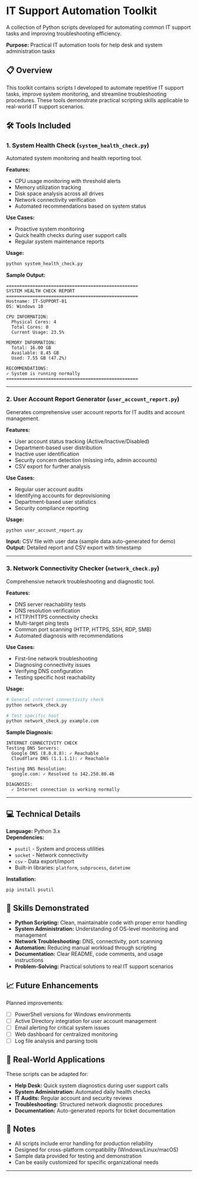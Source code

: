 # IT Support Automation Toolkit

A collection of Python scripts developed for automating common IT support tasks and improving troubleshooting efficiency.

**Purpose:** Practical IT automation tools for help desk and system administration tasks  

## 📋 Overview

This toolkit contains scripts I developed to automate repetitive IT support tasks, improve system monitoring, and streamline troubleshooting procedures. These tools demonstrate practical scripting skills applicable to real-world IT support scenarios.

## 🛠️ Tools Included

### 1. System Health Check (`system_health_check.py`)
Automated system monitoring and health reporting tool.

**Features:**
- CPU usage monitoring with threshold alerts
- Memory utilization tracking
- Disk space analysis across all drives
- Network connectivity verification
- Automated recommendations based on system status

**Use Cases:**
- Proactive system monitoring
- Quick health checks during user support calls
- Regular system maintenance reports

**Usage:**
```bash
python system_health_check.py
```

**Sample Output:**
```
==================================================
SYSTEM HEALTH CHECK REPORT
==================================================
Hostname: IT-SUPPORT-01
OS: Windows 10

CPU INFORMATION:
  Physical Cores: 4
  Total Cores: 8
  Current Usage: 23.5%

MEMORY INFORMATION:
  Total: 16.00 GB
  Available: 8.45 GB
  Used: 7.55 GB (47.2%)

RECOMMENDATIONS:
✓ System is running normally
==================================================
```

---

### 2. User Account Report Generator (`user_account_report.py`)
Generates comprehensive user account reports for IT audits and account management.

**Features:**
- User account status tracking (Active/Inactive/Disabled)
- Department-based user distribution
- Inactive user identification
- Security concern detection (missing info, admin accounts)
- CSV export for further analysis

**Use Cases:**
- Regular user account audits
- Identifying accounts for deprovisioning
- Department-based user statistics
- Security compliance reporting

**Usage:**
```bash
python user_account_report.py
```

**Input:** CSV file with user data (sample data auto-generated for demo)  
**Output:** Detailed report and CSV export with timestamp

---

### 3. Network Connectivity Checker (`network_check.py`)
Comprehensive network troubleshooting and diagnostic tool.

**Features:**
- DNS server reachability tests
- DNS resolution verification
- HTTP/HTTPS connectivity checks
- Multi-target ping tests
- Common port scanning (HTTP, HTTPS, SSH, RDP, SMB)
- Automated diagnosis with recommendations

**Use Cases:**
- First-line network troubleshooting
- Diagnosing connectivity issues
- Verifying DNS configuration
- Testing specific host reachability

**Usage:**
```bash
# General internet connectivity check
python network_check.py

# Test specific host
python network_check.py example.com
```

**Sample Diagnosis:**
```
INTERNET CONNECTIVITY CHECK
Testing DNS Servers:
  Google DNS (8.8.8.8): ✓ Reachable
  Cloudflare DNS (1.1.1.1): ✓ Reachable

Testing DNS Resolution:
  google.com: ✓ Resolved to 142.250.80.46

DIAGNOSIS:
  ✓ Internet connection is working normally
```

---

## 💻 Technical Details

**Language:** Python 3.x  
**Dependencies:**
- `psutil` - System and process utilities
- `socket` - Network connectivity
- `csv` - Data export/import
- Built-in libraries: `platform`, `subprocess`, `datetime`

**Installation:**
```bash
pip install psutil
```

## 🎯 Skills Demonstrated

- **Python Scripting:** Clean, maintainable code with proper error handling
- **System Administration:** Understanding of OS-level monitoring and management
- **Network Troubleshooting:** DNS, connectivity, port scanning
- **Automation:** Reducing manual workload through scripting
- **Documentation:** Clear README, code comments, and usage instructions
- **Problem-Solving:** Practical solutions to real IT support scenarios

## 📈 Future Enhancements

Planned improvements:
- [ ] PowerShell versions for Windows environments
- [ ] Active Directory integration for user account management
- [ ] Email alerting for critical system issues
- [ ] Web dashboard for centralized monitoring
- [ ] Log file analysis and parsing tools

## 🔧 Real-World Applications

These scripts can be adapted for:
- **Help Desk:** Quick system diagnostics during user support calls
- **System Administration:** Automated daily health checks
- **IT Audits:** Regular account and security reviews
- **Troubleshooting:** Structured network diagnostic procedures
- **Documentation:** Auto-generated reports for ticket documentation

## 📝 Notes

- All scripts include error handling for production reliability
- Designed for cross-platform compatibility (Windows/Linux/macOS)
- Sample data provided for testing and demonstration
- Can be easily customized for specific organizational needs

---
